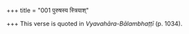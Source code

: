 +++
title = "001 पुरुषस्य स्त्रियाश्"

+++
This verse is quoted in *Vyavahāra-Bālambhaṭṭī* (p. 1034).

